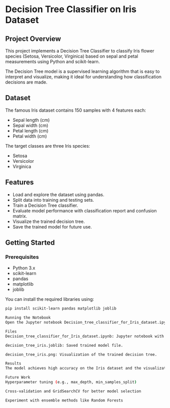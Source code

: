 # Decision Tree Classifier on Iris Dataset

## Project Overview
This project implements a Decision Tree Classifier to classify Iris flower species (Setosa, Versicolor, Virginica) based on sepal and petal measurements using Python and scikit-learn.

The Decision Tree model is a supervised learning algorithm that is easy to interpret and visualize, making it ideal for understanding how classification decisions are made.

## Dataset
The famous Iris dataset contains 150 samples with 4 features each:  
- Sepal length (cm)  
- Sepal width (cm)  
- Petal length (cm)  
- Petal width (cm)

The target classes are three Iris species:
- Setosa  
- Versicolor  
- Virginica  

## Features
- Load and explore the dataset using pandas.  
- Split data into training and testing sets.  
- Train a Decision Tree classifier.  
- Evaluate model performance with classification report and confusion matrix.  
- Visualize the trained decision tree.  
- Save the trained model for future use.

## Getting Started

### Prerequisites
- Python 3.x  
- scikit-learn  
- pandas  
- matplotlib  
- joblib  

You can install the required libraries using:

```bash
pip install scikit-learn pandas matplotlib joblib

Running the Notebook
Open the Jupyter notebook Decision_tree_classifier_for_Iris_dataset.ipynb in Jupyter or Google Colab, and run the cells sequentially.

Files
Decision_tree_classifier_for_Iris_dataset.ipynb: Jupyter notebook with full implementation.

decision_tree_iris.joblib: Saved trained model file.

decision_tree_iris.png: Visualization of the trained decision tree.

Results
The model achieves high accuracy on the Iris dataset and the visualization clearly shows the decision rules based on feature thresholds.

Future Work
Hyperparameter tuning (e.g., max_depth, min_samples_split)

Cross-validation and GridSearchCV for better model selection

Experiment with ensemble methods like Random Forests
